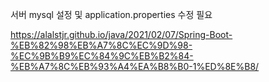 서버 mysql 설정 및 application.properties 수정 필요

https://alalstjr.github.io/java/2021/02/07/Spring-Boot-%EB%82%98%EB%A7%8C%EC%9D%98-%EC%9B%B9%EC%84%9C%EB%B2%84-%EB%A7%8C%EB%93%A4%EA%B8%B0-1%ED%8E%B8/
